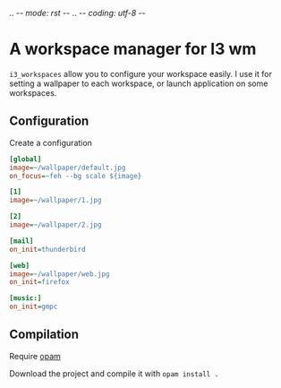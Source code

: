 .. -*- mode: rst -*-
.. -*-  coding: utf-8 -*-

# A workspace manager for I3 wm


`i3_workspaces` allow you to configure your workspace easily. I use it for
setting a wallpaper to each workspace, or launch application on some
workspaces.

## Configuration


Create a configuration

```ini
[global]
image=~/wallpaper/default.jpg
on_focus=~feh --bg scale ${image}

[1]
image=~/wallpaper/1.jpg

[2]
image=~/wallpaper/2.jpg

[mail]
on_init=thunderbird

[web]
image=~/wallpaper/web.jpg
on_init=firefox

[music:]
on_init=gmpc
```

## Compilation

Require [opam](http://opam.ocaml.org/)

Download the project and compile it with `opam install .`
